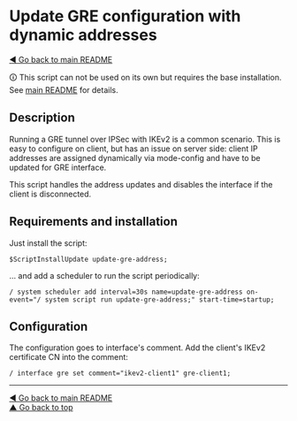 Update GRE configuration with dynamic addresses
===============================================

[◀ Go back to main README](../README.md)

🛈 This script can not be used on its own but requires the base installation.
See [main README](../README.md) for details.

Description
-----------

Running a GRE tunnel over IPSec with IKEv2 is a common scenario. This is
easy to configure on client, but has an issue on server side: client IP
addresses are assigned dynamically via mode-config and have to be updated
for GRE interface.

This script handles the address updates and disables the interface if the
client is disconnected.

Requirements and installation
-----------------------------

Just install the script:

    $ScriptInstallUpdate update-gre-address;

... and add a scheduler to run the script periodically:

    / system scheduler add interval=30s name=update-gre-address on-event="/ system script run update-gre-address;" start-time=startup;

Configuration
-------------

The configuration goes to interface's comment. Add the client's IKEv2
certificate CN into the comment:

    / interface gre set comment="ikev2-client1" gre-client1;

---
[◀ Go back to main README](../README.md)  
[▲ Go back to top](#top)
